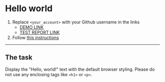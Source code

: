 # Hello world
1. Replace `<your_account>` with your Github username in the links
    - [DEMO LINK](https://<yevhenii-kozak>.github.io/layout_hello-world/) <br>
    - [TEST REPORT LINK](https://<yevhenii-kozak>.github.io/layout_hello-world/report/html_report/)
2. Follow [this instructions](https://mate-academy.github.io/layout_task-guideline/)
___

## The task 
Display the "Hello, world!" text with the default browser styling. Please do not 
use any enclosing tags like `<h1>` or `<p>`.

